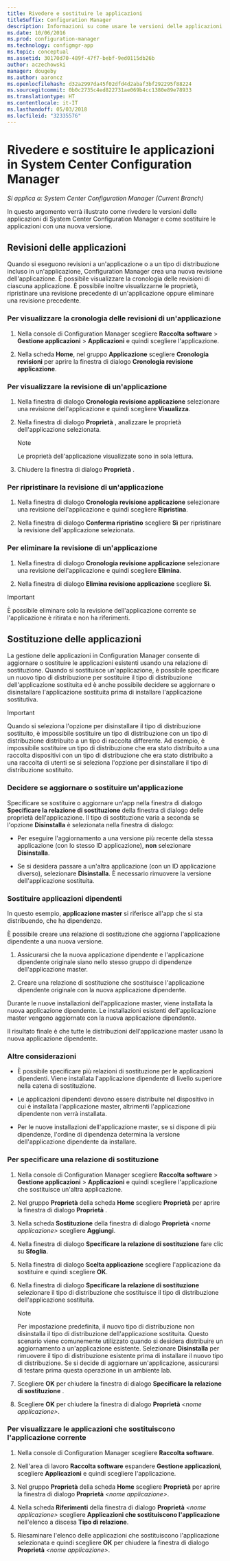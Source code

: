 ```yaml
---
title: Rivedere e sostituire le applicazioni
titleSuffix: Configuration Manager
description: Informazioni su come usare le versioni delle applicazioni in System Center Configuration Manager e sostituire le applicazioni.
ms.date: 10/06/2016
ms.prod: configuration-manager
ms.technology: configmgr-app
ms.topic: conceptual
ms.assetid: 30170d70-489f-47f7-bebf-9ed0115db26b
author: aczechowski
manager: dougeby
ms.author: aaroncz
ms.openlocfilehash: d32a2997da45f02dfd4d2abaf3bf292295f88224
ms.sourcegitcommit: 0b0c2735c4ed822731ae069b4cc1380e89e78933
ms.translationtype: HT
ms.contentlocale: it-IT
ms.lasthandoff: 05/03/2018
ms.locfileid: "32335576"
---
```

# <a name="revise-and-supersede-applications-in-system-center-configuration-manager"></a>Rivedere e sostituire le applicazioni in System Center Configuration Manager

*Si applica a: System Center Configuration Manager (Current Branch)*

In questo argomento verrà illustrato come rivedere le versioni delle applicazioni di System Center Configuration Manager e come sostituire le applicazioni con una nuova versione.  

##  <a name="application-revisions"></a>Revisioni delle applicazioni  
 Quando si eseguono revisioni a un'applicazione o a un tipo di distribuzione incluso in un'applicazione, Configuration Manager crea una nuova revisione dell'applicazione. È possibile visualizzare la cronologia delle revisioni di ciascuna applicazione. È possibile inoltre visualizzarne le proprietà, ripristinare una revisione precedente di un'applicazione oppure eliminare una revisione precedente.  

### <a name="to-display-an-application-revision-history"></a>Per visualizzare la cronologia delle revisioni di un'applicazione  

1.  Nella console di Configuration Manager scegliere **Raccolta software**  > **Gestione applicazioni** > **Applicazioni** e quindi scegliere l'applicazione.  

3.  Nella scheda **Home**, nel gruppo **Applicazione** scegliere **Cronologia revisioni** per aprire la finestra di dialogo **Cronologia revisione applicazione**.  

### <a name="to-view-an-application-revision"></a>Per visualizzare la revisione di un'applicazione  

1.  Nella finestra di dialogo **Cronologia revisione applicazione** selezionare una revisione dell'applicazione e quindi scegliere **Visualizza**.  

2.  Nella finestra di dialogo **Proprietà** , analizzare le proprietà dell'applicazione selezionata.  

    > [!NOTE]  
    >  Le proprietà dell'applicazione visualizzate sono in sola lettura.  

3.  Chiudere la finestra di dialogo **Proprietà** .  

### <a name="to-restore-an-application-revision"></a>Per ripristinare la revisione di un'applicazione  

1.  Nella finestra di dialogo **Cronologia revisione applicazione** selezionare una revisione dell'applicazione e quindi scegliere **Ripristina**.  

2.  Nella finestra di dialogo **Conferma ripristino** scegliere **Sì** per ripristinare la revisione dell'applicazione selezionata.  

### <a name="to-delete-an-application-revision"></a>Per eliminare la revisione di un'applicazione  

1.  Nella finestra di dialogo **Cronologia revisione applicazione** selezionare una revisione dell'applicazione e quindi scegliere **Elimina**.  

2.  Nella finestra di dialogo **Elimina revisione applicazione** scegliere **Sì**.  

> [!IMPORTANT]  
>  È possibile eliminare solo la revisione dell'applicazione corrente se l'applicazione è ritirata e non ha riferimenti.  

##  <a name="application-supersedence"></a>Sostituzione delle applicazioni  
 La gestione delle applicazioni in Configuration Manager consente di aggiornare o sostituire le applicazioni esistenti usando una relazione di sostituzione. Quando si sostituisce un'applicazione, è possibile specificare un nuovo tipo di distribuzione per sostituire il tipo di distribuzione dell'applicazione sostituita ed è anche possibile decidere se aggiornare o disinstallare l'applicazione sostituita prima di installare l'applicazione sostitutiva.  

> [!IMPORTANT]  
>  Quando si seleziona l'opzione per disinstallare il tipo di distribuzione sostituito, è impossibile sostituire un tipo di distribuzione con un tipo di distribuzione distribuito a un tipo di raccolta differente.  Ad esempio, è impossibile sostituire un tipo di distribuzione che era stato distribuito a una raccolta dispositivi con un tipo di distribuzione che era stato distribuito a una raccolta di utenti se si seleziona l'opzione per disinstallare il tipo di distribuzione sostituito.  

### <a name="decide-whether-to-upgrade-or-replace-an-application"></a>Decidere se aggiornare o sostituire un'applicazione  
 Specificare se sostituire o aggiornare un'app nella finestra di dialogo **Specificare la relazione di sostituzione** della finestra di dialogo delle proprietà dell'applicazione. Il tipo di sostituzione varia a seconda se l'opzione **Disinstalla** è selezionata nella finestra di dialogo:  

-   Per eseguire l'aggiornamento a una versione più recente della stessa applicazione (con lo stesso ID applicazione), **non** selezionare **Disinstalla**.  

-   Se si desidera passare a un'altra applicazione (con un ID applicazione diverso), selezionare **Disinstalla**. È necessario rimuovere la versione dell'applicazione sostituita.  

### <a name="supersede-dependent-applications"></a>Sostituire applicazioni dipendenti  
 In questo esempio, **applicazione master** si riferisce all'app che si sta distribuendo, che ha dipendenze.  

 È possibile creare una relazione di sostituzione che aggiorna l'applicazione dipendente a una nuova versione.  

1.  Assicurarsi che la nuova applicazione dipendente e l'applicazione dipendente originale siano nello stesso gruppo di dipendenze dell'applicazione master.  

2.  Creare una relazione di sostituzione che sostituisce l'applicazione dipendente originale con la nuova applicazione dipendente.  

 Durante le nuove installazioni dell'applicazione master, viene installata la nuova applicazione dipendente. Le installazioni esistenti dell'applicazione master vengono aggiornate con la nuova applicazione dipendente.  

 Il risultato finale è che tutte le distribuzioni dell'applicazione master usano la nuova applicazione dipendente.  

### <a name="further-considerations"></a>Altre considerazioni  

-   È possibile specificare più relazioni di sostituzione per le applicazioni dipendenti. Viene installata l'applicazione dipendente di livello superiore nella catena di sostituzione.  

-   Le applicazioni dipendenti devono essere distribuite nel dispositivo in cui è installata l'applicazione master, altrimenti l'applicazione dipendente non verrà installata.  

-   Per le nuove installazioni dell'applicazione master, se si dispone di più dipendenze, l'ordine di dipendenza determina la versione dell'applicazione dipendente da installare.  

### <a name="to-specify-a-supersedence-relationship"></a>Per specificare una relazione di sostituzione  

1.  Nella console di Configuration Manager scegliere **Raccolta software**  > **Gestione applicazioni** > **Applicazioni** e quindi scegliere l'applicazione che sostituisce un'altra applicazione.  

3.  Nel gruppo **Proprietà** della scheda **Home** scegliere **Proprietà** per aprire la finestra di dialogo **Proprietà** <nome applicazione>.  

4.  Nella scheda **Sostituzione** della finestra di dialogo **Proprietà** *<nome applicazione\>* scegliere **Aggiungi**.  

5.  Nella finestra di dialogo **Specificare la relazione di sostituzione** fare clic su **Sfoglia**.  

6.  Nella finestra di dialogo **Scelta applicazione** scegliere l'applicazione da sostituire e quindi scegliere **OK**.  

7.  Nella finestra di dialogo **Specificare la relazione di sostituzione** selezionare il tipo di distribuzione che sostituisce il tipo di distribuzione dell'applicazione sostituita.  

    > [!NOTE]  
    >  Per impostazione predefinita, il nuovo tipo di distribuzione non disinstalla il tipo di distribuzione dell'applicazione sostituita. Questo scenario viene comunemente utilizzato quando si desidera distribuire un aggiornamento a un'applicazione esistente. Selezionare **Disinstalla** per rimuovere il tipo di distribuzione esistente prima di installare il nuovo tipo di distribuzione. Se si decide di aggiornare un'applicazione, assicurarsi di testare prima questa operazione in un ambiente lab.  

8.  Scegliere **OK** per chiudere la finestra di dialogo **Specificare la relazione di sostituzione** .  

9. Scegliere **OK** per chiudere la finestra di dialogo **Proprietà** *<nome applicazione\>*.  

### <a name="to-display-applications-that-supersede-the-current-application"></a>Per visualizzare le applicazioni che sostituiscono l'applicazione corrente  

1.  Nella console di Configuration Manager scegliere **Raccolta software**.  

2.  Nell'area di lavoro **Raccolta software** espandere **Gestione applicazioni**, scegliere **Applicazioni** e quindi scegliere l'applicazione.  

3.  Nel gruppo **Proprietà** della scheda **Home** scegliere **Proprietà** per aprire la finestra di dialogo **Proprietà** *<nome applicazione\>*.  

4.  Nella scheda **Riferimenti** della finestra di dialogo **Proprietà** *<nome applicazione\>* scegliere **Applicazioni che sostituiscono l'applicazione** nell'elenco a discesa **Tipo di relazione**.  

5.  Riesaminare l'elenco delle applicazioni che sostituiscono l'applicazione selezionata e quindi scegliere **OK** per chiudere la finestra di dialogo **Proprietà** *<nome applicazione\>*.  
